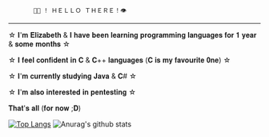            🖖🏻 ! ＨＥＬＬＯ ＴＨＥＲＥ！👁‍
__________________________________________________________________________________________________________________________________________
☆ 𝐈'𝐦 𝐄𝐥𝐢𝐳𝐚𝐛𝐞𝐭𝐡 & 𝐈 𝐡𝐚𝐯𝐞 𝐛𝐞𝐞𝐧 𝐥𝐞𝐚𝐫𝐧𝐢𝐧𝐠 𝐩𝐫𝐨𝐠𝐫𝐚𝐦𝐦𝐢𝐧𝐠 𝐥𝐚𝐧𝐠𝐮𝐚𝐠𝐞𝐬 𝐟𝐨𝐫 𝟏 𝐲𝐞𝐚𝐫 & 𝐬𝐨𝐦𝐞 𝐦𝐨𝐧𝐭𝐡𝐬 ☆

☆ 𝐈 𝐟𝐞𝐞𝐥 𝐜𝐨𝐧𝐟𝐢𝐝𝐞𝐧𝐭 𝐢𝐧 𝐂 & 𝐂++ 𝐥𝐚𝐧𝐠𝐮𝐚𝐠𝐞𝐬 (𝐂 𝐢𝐬 𝐦𝐲 𝐟𝐚𝐯𝐨𝐮𝐫𝐢𝐭𝐞 𝟎𝐧𝐞) ☆

☆ 𝐈'𝐦 𝐜𝐮𝐫𝐫𝐞𝐧𝐭𝐥𝐲 𝐬𝐭𝐮𝐝𝐲𝐢𝐧𝐠 𝐉𝐚𝐯𝐚 & 𝐂# ☆

☆ 𝐈'𝐦 𝐚𝐥𝐬𝐨 𝐢𝐧𝐭𝐞𝐫𝐞𝐬𝐭𝐞𝐝 𝐢𝐧 𝐩𝐞𝐧𝐭𝐞𝐬𝐭𝐢𝐧𝐠 ☆

𝐓𝐡𝐚𝐭'𝐬 𝐚𝐥𝐥 (𝐟𝐨𝐫 𝐧𝐨𝐰 ;𝐃)

[![Top Langs](https://github-readme-stats.vercel.app/api/top-langs/?username=ellyzabe8&layout=compact)](https://github.com/anuraghazra/github-readme-stats)
![Anurag's github stats](https://github-readme-stats.vercel.app/api?username=ellyzabe8&show_icons=true&theme=cobalt)
<!--
**ellyzabe8/ellyzabe8** is a ✨ _special_ ✨ repository because its `README.md` (this file) appears on your GitHub profile.

Here are some ideas to get you started:

- 🔭 I’m currently working on ...
🌱 I’m currently learning C# & Java
- 👯 I’m looking to collaborate on ...
- 🤔 I’m looking for help with ...
- 💬 Ask me about ...
- 📫 How to reach me: ...
- 😄 Pronouns: ...
- ⚡ Fun fact: ...
-->
